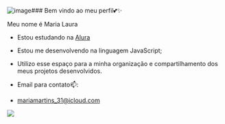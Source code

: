 ![image](https://github.com/dalimor/dalimor/assets/169933837/79303add-668d-4efd-8128-1badfde3819d)### Bem vindo ao meu perfil💕✨

Meu nome é Maria Laura 

- Estou estudando na [Alura](https://www.alura.com.br)
- Estou me desenvolvendo na linguagem JavaScript;
- Utilizo esse espaço para a minha organização e compartilhamento dos meus projetos desenvolvidos.

- Email para contato📫:

-  mariamartins_31@icloud.com


![](https://tenor.com/pt-BR/view/killua-hunter-x-hunter-transparent-gif-26953149)

